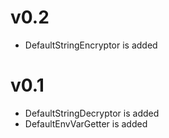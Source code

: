 
# v0.2

- DefaultStringEncryptor is added

# v0.1

- DefaultStringDecryptor is added
- DefaultEnvVarGetter is added